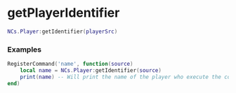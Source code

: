 # getPlayerIdentifier

```lua
NCs.Player:getIdentifier(playerSrc)
``` 

### Examples
```lua
RegisterCommand('name', function(source)
    local name = NCs.Player:getIdentifier(source)
    print(name) -- Will print the name of the player who execute the command.
end)
```